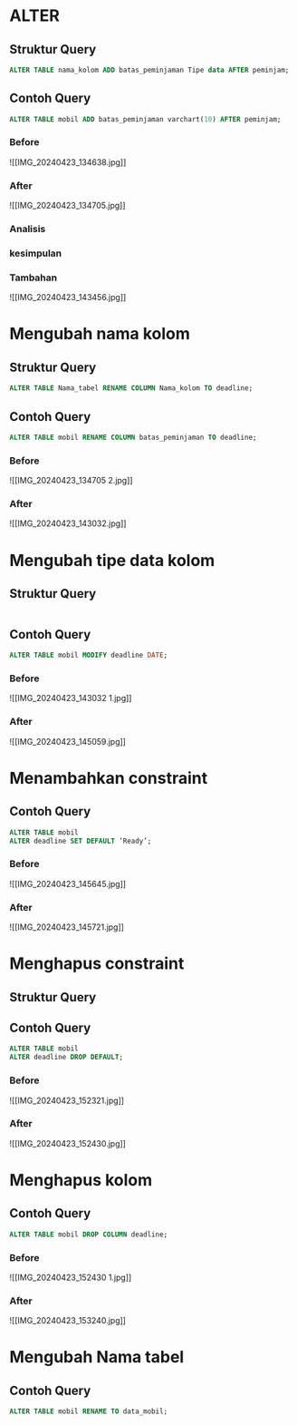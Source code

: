 # ALTER
## Struktur Query 
```sql
ALTER TABLE nama_kolom ADD batas_peminjaman Tipe data AFTER peminjam;
```
## Contoh Query 
```sql
ALTER TABLE mobil ADD batas_peminjaman varchart(10) AFTER peminjam;
```
### Before
![[IMG_20240423_134638.jpg]]
### After
![[IMG_20240423_134705.jpg]]
### Analisis
### kesimpulan 
### Tambahan
![[IMG_20240423_143456.jpg]]
# Mengubah nama kolom
## Struktur Query 
```sql
ALTER TABLE Nama_tabel RENAME COLUMN Nama_kolom TO deadline;
```
## Contoh Query 
```sql
ALTER TABLE mobil RENAME COLUMN batas_peminjaman TO deadline;
```
### Before
![[IMG_20240423_134705 2.jpg]]
### After
![[IMG_20240423_143032.jpg]]

# Mengubah tipe data kolom
## Struktur Query 
```sql

```
## Contoh Query 
```sql
ALTER TABLE mobil MODIFY deadline DATE;
```

### Before
![[IMG_20240423_143032 1.jpg]]
### After
![[IMG_20240423_145059.jpg]]
# Menambahkan constraint
## Contoh Query 
```sql
ALTER TABLE mobil
ALTER deadline SET DEFAULT ’Ready’;
```
### Before
![[IMG_20240423_145645.jpg]]
### After
![[IMG_20240423_145721.jpg]]
# Menghapus constraint 
## Struktur Query 
## Contoh Query 
```Sql
ALTER TABLE mobil
ALTER deadline DROP DEFAULT;
```
### Before
![[IMG_20240423_152321.jpg]]
### After
![[IMG_20240423_152430.jpg]]
# Menghapus kolom
## Contoh Query
```Sql
ALTER TABLE mobil DROP COLUMN deadline;
```
### Before
![[IMG_20240423_152430 1.jpg]]
### After
![[IMG_20240423_153240.jpg]]
# Mengubah Nama tabel
## Contoh Query 
```sql
ALTER TABLE mobil RENAME TO data_mobil;
```
